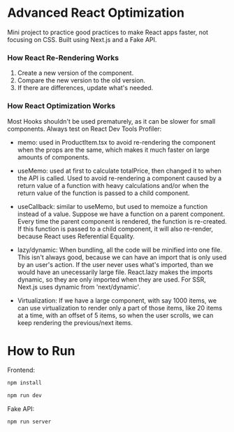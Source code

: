 # Advanced React Optimization

Mini project to practice good practices to make React apps faster, not focusing on CSS. Built using Next.js and a Fake API.

### How React Re-Rendering Works

1. Create a new version of the component.
2. Compare the new version to the old version.
3. If there are differences, update what's needed.

### How React Optimization Works

Most Hooks shouldn't be used prematurely, as it can be slower for small components. Always test on React Dev Tools Profiler:

- memo: used in ProductItem.tsx to avoid re-rendering the component when the props are the same, which makes it much faster on large amounts of components.

- useMemo: used at first to calculate totalPrice, then changed it to when the API is called. Used to avoid re-rendering a component caused by a return value of a function with heavy calculations and/or when the return value of the function is passed to a child component.

- useCallback: similar to useMemo, but used to memoize a function instead of a value. Suppose we have a function on a parent component. Every time the parent component is rendered, the function is re-created. If this function is passed to a child component, it will also re-render, because React uses Referential Equality.

- lazy/dynamic: When bundling, all the code will be minified into one file. This isn't always good, because we can have an import that is only used by an user's action. If the user never uses what's imported, than we would have an unecessarily large file. React.lazy makes the imports dynamic, so they are only imported when they are used. For SSR, Next.js uses dynamic from 'next/dynamic'.

- Virtualization: If we have a large component, with say 1000 items, we can use virtualization to render only a part of those items, like 20 items at a time, with an offset of 5 items, so when the user scrolls, we can keep rendering the previous/next items.

# How to Run

Frontend:

```bash
npm install
```

```bash
npm run dev
```

Fake API:

```bash
npm run server
```
